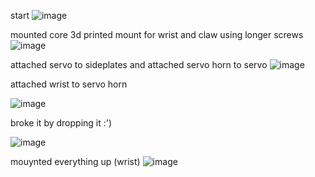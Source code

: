 
start
![image](https://github.com/user-attachments/assets/39c01d36-676f-4196-b098-10bffc6ea2f3)

mounted core 3d printed mount for wrist and claw using longer screws
![image](https://github.com/user-attachments/assets/308cdd25-8b64-4efb-bb91-136b9515a409)

attached servo to sideplates and attached servo horn to servo
![image](https://github.com/user-attachments/assets/7d3851a2-8b8d-41fb-9a5c-851c21ff4415)

attached wrist to servo horn

![image](https://github.com/user-attachments/assets/ca62e730-7661-4e29-b492-3f8662f1ff43)

broke it by dropping it :')

![image](https://github.com/user-attachments/assets/80985cbd-63e0-4565-91af-9a50ee0ca4ad)

mouynted everything up (wrist)
![image](https://github.com/user-attachments/assets/1d5516f4-14ab-4e34-a7c8-b647e769451d)
